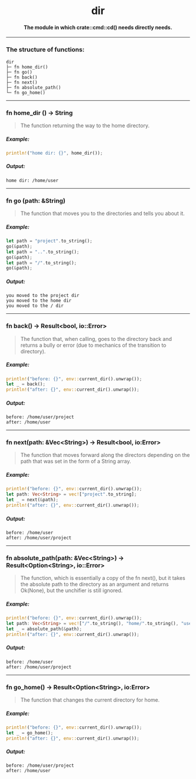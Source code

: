 <div align="center">
    <h1>dir</h1>
    <h4>The module in which crate::cmd::cd() needs directly needs.</h4>
</div>

---

### The structure of functions:

```
dir
├─ fn home_dir()
├─ fn go()
├─ fn back()
├─ fn next()
├─ fn absolute_path()
└─ fn go_home()
```

---

### fn home_dir () -> String

> The function returning the way to the home directory.

##### Example:

```rust
println!("home dir: {}", home_dir());
```

##### Output:

```
home dir: /home/user
```

---

### fn go (path: &String)

> The function that moves you to the directories and tells you about it.

##### Example:

```rust
let path = "project".to_string();
go(&path);
let path = "..".to_string();
go(&path);
let path = "/".to_string();
go(&path);
```

##### Output:

```
you moved to the project dir
you moved to the home dir
you moved to the / dir
```

---

### fn back() -> Result\<bool, io::Error\>

> The function that, when calling, goes to the directory back and returns a bully or error (due to mechanics of the transition to directory).

##### Example:

```rust
println!("before: {}", env::current_dir().unwrap());
let _ = back();
println!("after: {}", env::current_dir().unwrap());
```

##### Output:

```
before: /home/user/project
after: /home/user
```

---

### fn next(path: &Vec\<String\>) -> Result\<bool, io:Error>

> The function that moves forward along the directors depending on the path that was set in the form of a String array.

##### Example:

```rust
println!("before: {}", env::current_dir().unwrap());
let path: Vec<String> = vec!["project".to_string];
let _ = next(&path);
println!("after: {}", env::current_dir().unwrap());
```

##### Output:

```
before: /home/user
after: /home/user/project
```

---

### fn absolute_path(path: &Vec\<String\>) -> Result\<Option\<String\>, io::Error\>

> The function, which is essentially a copy of the fn next(), but it takes the absolute path to the directory as an argument and returns Ok(None), but the unchifier is still ignored.

##### Example:

```rust
println!("before: {}", env::current_dir().unwrap());
let path: Vec<String> = vec!["/".to_string(), "home/".to_string(), "user/".to_string(), "project".to_string(];
let _ = absolute_path(&path);
println!("after: {}", env::current_dir().unwrap());
```

##### Output:

```
before: /home/user
after: /home/user/project
```

---

### fn go_home() -> Result\<Option\<String\>, io:Error\>

> The function that changes the current directory for home.

##### Example:

```rust
println!("before: {}", env::current_dir().unwrap());
let _ = go_home();
println!("after: {}", env::current_dir().unwrap());
```

##### Output:

```
before: /home/user/project
after: /home/user
```
